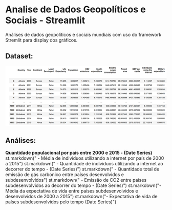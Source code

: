 # Analise de Dados Geopolíticos e Sociais - Streamlit
 Análises de dados geopolíticos e sociais mundiais com uso do framework Stremlit para display dos gráficos.


## Dataset:
![alt text](https://github.com/GuiFernandess7/Analise-Dados-Geopoliticos-Sociais/blob/main/img/dataset.png)


## Análises:
   **Quantidade populacional por país entre 2000 e 2015 - (Date Series)**
   st.markdown(" - Média de indivíduos utilizando a internet por país de 2000 a 2015")
   st.markdown(" - Quantidade de indíviduos utilizando a internet ao decorrer do tempo - (Date Series)")
   st.markdown(" - Quantidade total de emissão de gás carbonico entre países desenvolvidos e subdesenvolvidos")
   st.markdown(" - Emissão de CO2 entre países subdesenvolvidos ao decorrer do tempo - (Date Series)")
   st.markdown("- Média da expectativa de vida entre países subdesenvolvidos e desenvolvidos de 2000 a 2015")
   st.markdown("- Expectativa de vida de países subdesenvolvidos pelo tempo (Date Series)")
